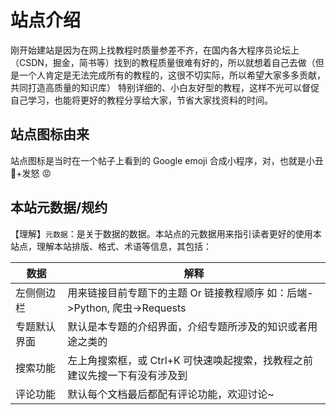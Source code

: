 # 站点介绍

刚开始建站是因为在网上找教程时质量参差不齐，在国内各大程序员论坛上（CSDN，掘金，简书等）找到的教程质量很难有好的，所以就想着自己去做（但是一个人肯定是无法完成所有的教程的，这很不切实际，所以希望大家多多贡献，共同打造高质量的知识库）
特别详细的、小白友好型的教程，这样不光可以督促自己学习，也能将更好的教程分享给大家，节省大家找资料的时间。

## 站点图标由来

站点图标是当时在一个帖子上看到的 Google emoji 合成小程序，对，也就是小丑 🤡+发怒 😡

## 本站元数据/规约

【理解】`元数据`：是关于数据的数据。本站点的元数据用来指引读者更好的使用本站点，理解本站排版、格式、术语等信息，其包括：

| 数据         | 解释                                                                       |
| ------------ | -------------------------------------------------------------------------- |
| 左侧侧边栏   | 用来链接目前专题下的主题 Or 链接教程顺序 如：后端->Python, 爬虫->Requests  |
| 专题默认界面 | 默认是本专题的介绍界面，介绍专题所涉及的知识或者用途之类的                 |
| 搜索功能     | 左上角搜索框，或 Ctrl+K 可快速唤起搜索，找教程之前建议先搜一下有没有涉及到 |
| 评论功能     | 默认每个文档最后都配有评论功能，欢迎讨论~                                  |
